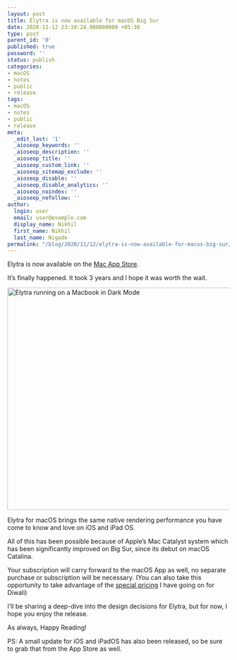 ```yaml
---
layout: post
title: Elytra is now available for macOS Big Sur
date: 2020-11-12 23:10:24.000000000 +05:30
type: post
parent_id: '0'
published: true
password: ''
status: publish
categories:
- macOS
- notes
- public
- release
tags:
- macOS
- notes
- public
- release
meta:
  _edit_last: '1'
  _aioseop_keywords: ''
  _aioseop_description: ''
  _aioseop_title: ''
  _aioseop_custom_link: ''
  _aioseop_sitemap_exclude: ''
  _aioseop_disable: ''
  _aioseop_disable_analytics: ''
  _aioseop_noindex: ''
  _aioseop_nofollow: ''
author:
  login: user
  email: user@example.com
  display_name: Nikhil
  first_name: Nikhil
  last_name: Nigade
permalink: "/blog/2020/11/12/elytra-is-now-available-for-macos-big-sur/"
---
```

<p>Elytra is now available on the <a href="https://apps.apple.com/us/app/elytra/id1433266971">Mac App Store</a>.</p>
<p>It’s finally happened.&nbsp;It took 3 years and I hope it was worth the wait.</p>
<p><img src="{{ site.baseurl }}/assets/2020/11/hero.png" srcset="https://blog.elytra.app/wp-content/uploads/2020/11/hero@2x.png 2x" alt="Elytra running on a Macbook in Dark Mode" width="1333" height="503" /></p>
<p>Elytra for macOS brings the same native rendering performance you have come to know and love on iOS and iPad OS.</p>
<p>All of this has been possible because of Apple’s Mac Catalyst system which has been significantly improved on Big Sur, since its debut on macOS Catalina.</p>
<p>Your subscription will carry forward to the macOS App as well, no separate purchase or subscription will be necessary. (You can also take this opportunity to take advantage of the <a href="https://blog.elytra.app/2020/10/30/diwali-2020-discounted-pricing/">special pricing</a> I have going on for Diwali)</p>
<p>I’ll be sharing a deep-dive into the design decisions for Elytra, but for now, I hope you enjoy the release.</p>
<p>As always, Happy Reading!</p>
<p>PS: A small update for iOS and iPadOS has also been released, so be sure to grab that from the App Store as well.&nbsp;</p>
